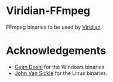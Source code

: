 # Viridian-FFmpeg

FFmpeg binaries to be used by [Viridian](https://github.com/Hipnosis183/Viridian).

# Acknowledgements

- [Gyan Doshi](https://www.gyan.dev/) for the Windows binaries
- [John Van Sickle](https://johnvansickle.com/) for the Linux binaries.